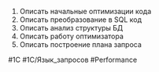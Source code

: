 
1. Описать начальные оптимизации кода
2. Описать преобразование в SQL код
3. Описать анализ структуры БД
4. Описать работу оптимизатора
5. Описать построение плана запроса

#1С #1С/Язык_запросов #Performance